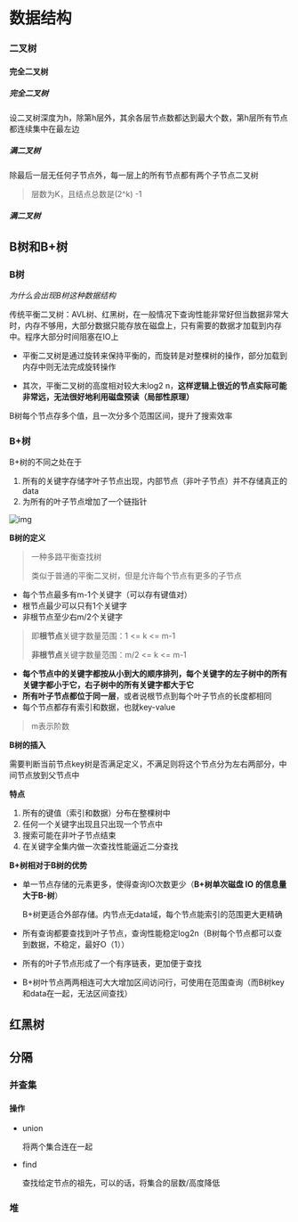 # 数据结构

### 二叉树

#### 完全二叉树

##### 完全二叉树

设二叉树深度为h，除第h层外，其余各层节点数都达到最大个数，第h层所有节点都连续集中在最左边

##### 满二叉树

除最后一层无任何子节点外，每一层上的所有节点都有两个子节点二叉树

> 层数为K，且结点总数是(2^k) -1

##### 满二叉树

## B树和B+树

### B树

*为什么会出现B树这种数据结构*

传统平衡二叉树：AVL树、红黑树，在一般情况下查询性能非常好但当数据非常大时，内存不够用，大部分数据只能存放在磁盘上，只有需要的数据才加载到内存中。程序大部分时间阻塞在IO上

* 平衡二叉树是通过旋转来保持平衡的，而旋转是对整棵树的操作，部分加载到内存中则无法完成旋转操作

* 其次，平衡二叉树的高度相对较大未log2 n，**这样逻辑上很近的节点实际可能非常远，无法很好地利用磁盘预读（局部性原理）**

B树每个节点存多个值，且一次分多个范围区间，提升了搜索效率

### B+树

B+树的不同之处在于

1. 所有的关键字存储字叶子节点出现，内部节点（非叶子节点）并不存储真正的data
2. 为所有的叶子节点增加了一个链指针

![img](https://upload-images.jianshu.io/upload_images/1446087-30b70aaa28403803.jpg?imageMogr2/auto-orient/strip|imageView2/2/format/webp)

**B树的定义**

> 一种多路平衡查找树
>
> 类似于普通的平衡二叉树，但是允许每个节点有更多的子节点

* 每个节点最多有m-1个关键字（可以存有键值对）
* 根节点最少可以只有1个关键字
* 非根节点至少右m/2个关键字

> 即**根节点**关键字数量范围：1 <= k <= m-1
>
> **非根节点**关键字数量范围：m/2 <= k <= m-1

* **每个节点中的关键字都按从小到大的顺序排列，每个关键字的左子树中的所有关键字都小于它，右子树中的所有关键字都大于它**
* **所有叶子节点都位于同一层**，或者说根节点到每个叶子节点的长度都相同
* 每个节点都存有索引和数据，也就key-value

> m表示阶数

**B树的插入**

需要判断当前节点key树是否满足定义，不满足则将这个节点分为左右两部分，中间节点放到父节点中

**特点**

1. 所有的键值（索引和数据）分布在整棵树中
2. 任何一个关键字出现且只出现一个节点中
3. 搜索可能在非叶子节点结束
4. 在关键字全集内做一次查找性能逼近二分查找

**B+树相对于B树的优势**

* 单一节点存储的元素更多，使得查询IO次数更少（**B+树单次磁盘 IO 的信息量大于B-树**）

  B+树更适合外部存储。内节点无data域，每个节点能索引的范围更大更精确

* 所有查询都要查找到叶子节点，查询性能稳定log2n（B树每个节点都可以查到数据，不稳定，最好O（1））

* 所有的叶子节点形成了一个有序链表，更加便于查找

* B+树叶节点两两相连可大大增加区间访问行，可使用在范围查询（而B树key和data在一起，无法区间查找）

## 红黑树

## 分隔

### 并查集

#### 操作

* union

  将两个集合连在一起

* find

  查找给定节点的祖先，可以的话，将集合的层数/高度降低

### 堆





